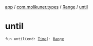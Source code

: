 [app](../../index.md) / [com.molikuner.types](../index.md) / [Range](index.md) / [until](./until.md)

# until

`fun until(end: `[`Time`](../-time/index.md)`): `[`Range`](index.md)